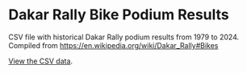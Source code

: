# Dakar Rally Bike Podium Results

CSV file with historical Dakar Rally podium results from 1979 to 2024. Compiled
from https://en.wikipedia.org/wiki/Dakar_Rally#Bikes

[View the CSV data](data/results.csv).
